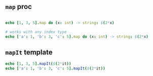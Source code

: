 ## `map` proc

```nim

echo [1, 3, 5].map do (x: int) -> string: $(2*x)

# works with any index type
echo ['a': 1, 'b': 3, 'c': 5].map do (x: int) -> string: $(2*x)

```

## `mapIt` template

```nim
echo [1, 3, 5].mapIt($(2*it))
echo ['a': 1, 'b': 3, 'c': 5].mapIt($(2*it))
```
